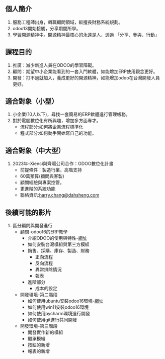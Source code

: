 ## 個人簡介
1. 服務工程師出身，轉職顧問領域，較擅長財務系統規劃。
2. odoo13開始接觸，分享期間所學。
3. 學習開源精神中。開源精神最核心的永遠是人，透過 「分享、參與、行動」

## 課程目的
1. 推廣：減少新進人員在ODOO的學習障礙。
2. 顧問：期望中小企業能看到的一套入門軟體，如能增加ERP使用觀念更好。
3. 開發：打不過就加入，養成更好的開源精神，如能增加odoo在台灣開發人員更好。

## 適合對象（小型）
1. 小企業(10人以下)，尋找一套簡易的ERP軟體進行管理帳務。
2. 對於電腦數位化有所興趣，增加多方面專才。
   + 流程部分:如何將企業流程標準化
   + 程式部分:如何動手開始寫自己的功能。

## 適合對象（中大型）
1. 2023年-Xienci與齊暘公司合作：ODOO數位化計畫
   + 前提條件：製造行業，高階支持
   + 60萬預算(顧問與客製)
   + 顧問經驗與專案控管。
   + 更進階的系統功能
   + 聯絡資訊:harry.chang@dahsheng.com

## 後續可能的影片
1. 區分顧問與開發進行
   + 顧問-odoo16的ERP教學
     + 介紹ODOO的使用與特性-[網址](https://github.com/ksharry/odoo-repository/blob/main/100.ODOO%E4%BB%8B%E7%B4%B9.md)
     + 如何安裝台灣模組與第三方模組
     + 銷售、採購、庫存、製造、財務
       + 正向流程
       + 反向流程
       + 異常排除情況
       + 報表
     + 進階部分
       + 成本的設定
   + 開發環境-第二階段
     + 如何使用ubuntu安裝odoo16環境-[網址](https://github.com/ksharry/odoo-repository/blob/main/200.%20odoo16%E5%AE%89%E8%A3%9D(ubuntu%2020.04).md)
     + 如何使用win11安裝odoo16環境
     + 如何使用pycharm環境進行開發
     + 如何使用git進行共同開發
   + 開發環境-第三階段
     + 開發實作新的模組
     + 繼承模組
     + 按鈕的新增
     + 報表的新增
